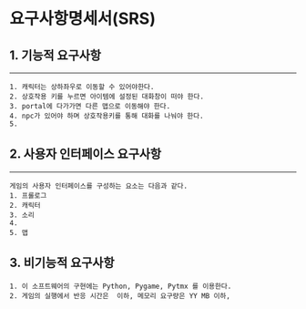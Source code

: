 요구사항명세서(SRS)
=====
## 1. 기능적 요구사항
---
    1. 캐릭터는 상하좌우로 이동할 수 있어야한다.
    2. 상호작용 키를 누르면 아이템에 설정된 대화창이 떠야 한다.
    3. portal에 다가가면 다른 맵으로 이동해야 한다.
    4. npc가 있어야 하며 상호작용키를 통해 대화를 나눠야 한다.
    5. 

## 2. 사용자 인터페이스 요구사항
---
    게임의 사용자 인터페이스를 구성하는 요소는 다음과 같다.
    1. 프롤로그
    2. 캐릭터
    3. 소리
    4. 
    5. 맵
    
## 3. 비기능적 요구사항
    1. 이 소프트웨어의 구현에는 Python, Pygame, Pytmx 를 이용한다.
    2. 게임의 실행에서 반응 시간은  이하, 메모리 요구량은 YY MB 이하,